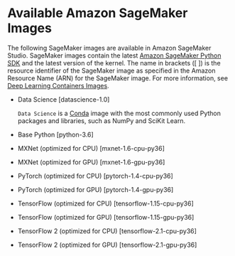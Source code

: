 # Available Amazon SageMaker Images<a name="notebooks-available-images"></a>

The following SageMaker images are available in Amazon SageMaker Studio\. SageMaker images contain the latest [Amazon SageMaker Python SDK](https://sagemaker.readthedocs.io) and the latest version of the kernel\. The name in brackets \(\[ \]\) is the resource identifier of the SageMaker image as specified in the Amazon Resource Name \(ARN\) for the SageMaker image\. For more information, see [Deep Learning Containers Images](https://docs.aws.amazon.com/deep-learning-containers/latest/devguide/deep-learning-containers-images.html)\.
+ Data Science \[datascience\-1\.0\]

  `Data Science` is a [Conda](https://docs.conda.io/projects/conda/en/latest/index.html) image with the most commonly used Python packages and libraries, such as NumPy and SciKit Learn\.
+ Base Python \[python\-3\.6\]
+ MXNet \(optimized for CPU\) \[mxnet\-1\.6\-cpu\-py36\]
+ MXNet \(optimized for GPU\) \[mxnet\-1\.6\-gpu\-py36\]
+ PyTorch \(optimized for CPU\) \[pytorch\-1\.4\-cpu\-py36\]
+ PyTorch \(optimized for GPU\) \[pytorch\-1\.4\-gpu\-py36\]
+ TensorFlow \(optimized for CPU\) \[tensorflow\-1\.15\-cpu\-py36\]
+ TensorFlow \(optimized for GPU\) \[tensorflow\-1\.15\-gpu\-py36\]
+ TensorFlow 2 \(optimized for CPU\) \[tensorflow\-2\.1\-cpu\-py36\]
+ TensorFlow 2 \(optimized for GPU\) \[tensorflow\-2\.1\-gpu\-py36\]
